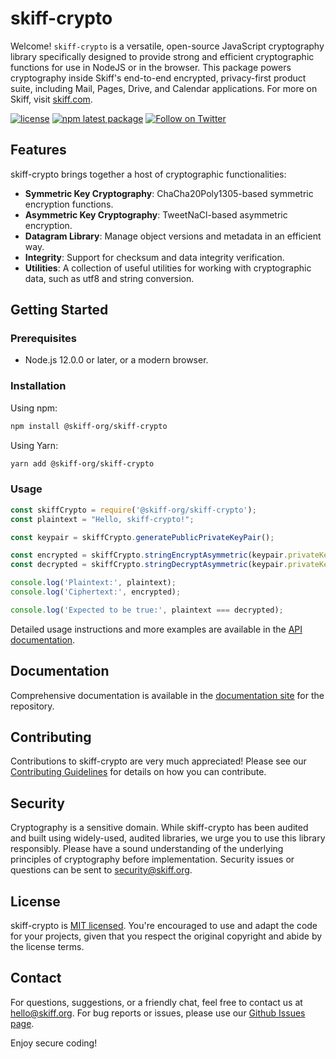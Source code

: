 # skiff-crypto

Welcome! `skiff-crypto` is a versatile, open-source JavaScript cryptography library specifically designed to provide strong and efficient cryptographic functions for use in NodeJS or in the browser. This package powers cryptography inside Skiff's end-to-end encrypted, privacy-first product suite, including Mail, Pages, Drive, and Calendar applications. For more on Skiff, visit [skiff.com](https://skiff.com).

[![license](https://img.shields.io/badge/license-MIT-blue.svg)](./LICENSE.txt)
[![npm latest package](https://img.shields.io/npm/v/@skiff-org/skiff-crypto/latest.svg)](https://www.npmjs.com/package/@skiff-org/skiff-crypto)
[![Follow on Twitter](https://img.shields.io/twitter/follow/Skiff_hq.svg?label=follow+Skiff)](https://twitter.com/skiffprivacy)

## Features

skiff-crypto brings together a host of cryptographic functionalities:

- **Symmetric Key Cryptography**: ChaCha20Poly1305-based symmetric encryption functions.
- **Asymmetric Key Cryptography**: TweetNaCl-based asymmetric encryption.
- **Datagram Library**: Manage object versions and metadata in an efficient way.
- **Integrity**: Support for checksum and data integrity verification.
- **Utilities**: A collection of useful utilities for working with cryptographic data, such as utf8 and string conversion.

## Getting Started

### Prerequisites

- Node.js 12.0.0 or later, or a modern browser.

### Installation

Using npm:

```bash
npm install @skiff-org/skiff-crypto
```

Using Yarn:

```bash
yarn add @skiff-org/skiff-crypto
```

### Usage

```javascript
const skiffCrypto = require('@skiff-org/skiff-crypto');
const plaintext = "Hello, skiff-crypto!";

const keypair = skiffCrypto.generatePublicPrivateKeyPair();

const encrypted = skiffCrypto.stringEncryptAsymmetric(keypair.privateKey, { key: keypair.publicKey }, plaintext);
const decrypted = skiffCrypto.stringDecryptAsymmetric(keypair.privateKey, { key: keypair.publicKey }, encrypted);

console.log('Plaintext:', plaintext);
console.log('Ciphertext:', encrypted);

console.log('Expected to be true:', plaintext === decrypted);
```

Detailed usage instructions and more examples are available in the [API documentation](https://skiff.com/crypto).

## Documentation

Comprehensive documentation is available in the [documentation site](https://skiff.com/crypto) for the repository.

## Contributing

Contributions to skiff-crypto are very much appreciated! Please see our [Contributing Guidelines](./CONTRIBUTING.md) for details on how you can contribute.

## Security

Cryptography is a sensitive domain. While skiff-crypto has been audited and built using widely-used, audited libraries, we urge you to use this library responsibly. Please have a sound understanding of the underlying principles of cryptography before implementation. Security issues or questions can be sent to [security@skiff.org](mailto:security@skiff.org).

## License

skiff-crypto is [MIT licensed](./LICENSE.txt). You're encouraged to use and adapt the code for your projects, given that you respect the original copyright and abide by the license terms.

## Contact

For questions, suggestions, or a friendly chat, feel free to contact us at [hello@skiff.org](mailto:hello@skiff-crypto.org). For bug reports or issues, please use our [Github Issues page](https://github.com/skiff-org/skiff-apps/issues).

Enjoy secure coding!
